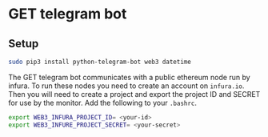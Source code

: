 # GET telegram bot

## Setup

```bash
sudo pip3 install python-telegram-bot web3 datetime
```

The GET telegram bot communicates with a public ethereum node run by infura. To run these nodes you need to create an account on `infura.io`. Then you will need to create a project and export the project ID and SECRET for use by the monitor. Add the following to your `.bashrc`.

```bash
export WEB3_INFURA_PROJECT_ID= <your-id>
export WEB3_INFURE_PROJECT_SECRET= <your-secret>
```
